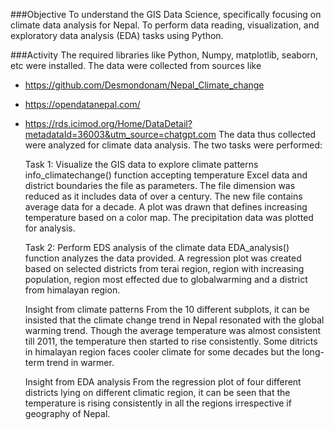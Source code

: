 ###Objective
To understand the GIS Data Science, specifically focusing on climate data analysis for Nepal. 
To perform data reading, visualization, and exploratory data analysis (EDA) tasks using Python.

###Activity
The required libraries like Python, Numpy, matplotlib, seaborn, etc were installed. The data were collected from sources like
- https://github.com/Desmondonam/Nepal_Climate_change
- https://opendatanepal.com/
- https://rds.icimod.org/Home/DataDetail?metadataId=36003&utm_source=chatgpt.com
  The data thus collected were analyzed for climate data analysis. The two tasks were performed:

  Task 1: Visualize the GIS data to explore climate patterns
  info_climatechange() function accepting temperature Excel data and district boundaries the file as parameters.
  The file dimension was reduced as it includes data of over a century. The new file contains average data for a decade.
  A plot was drawn that defines increasing temperature based on a color map.
  The precipitation data was plotted for analysis.

  Task 2: Perform EDS analysis of the climate data
  EDA_analysis() function analyzes the data provided.
  A regression plot was created based on selected districts from terai region, region with increasing population, region most effected due to globalwarming and a district from himalayan region.

  Insight from climate patterns
  From the 10 different subplots, it can be insisted that the climate change trend in Nepal resonated with the global warming trend. Though the average temperature was almost consistent till 2011, the temperature then started to rise consistently. Some ditricts in himalayan region faces cooler climate for some decades but the long-term trend in warmer.

  Insight from EDA analysis
  From the regression plot of four different districts lying on different climatic region, it can be seen that the temperature is rising consistently in all the regions irrespective if geography of Nepal.
  
  
  
  
